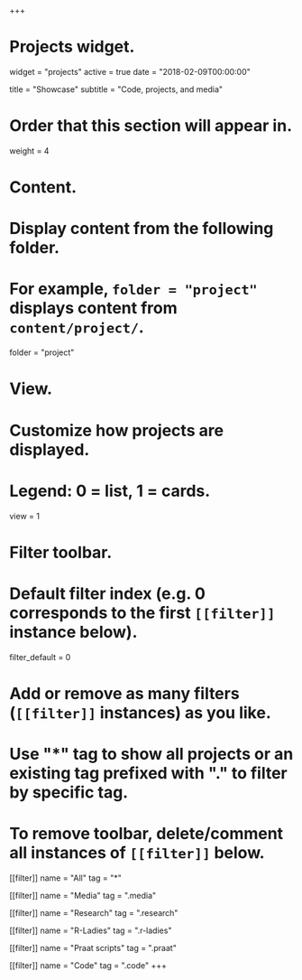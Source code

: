 +++
# Projects widget.
widget = "projects"
active = true
date = "2018-02-09T00:00:00"

title = "Showcase"
subtitle = "Code, projects, and media"

# Order that this section will appear in.
weight = 4

# Content.
# Display content from the following folder.
# For example, `folder = "project"` displays content from `content/project/`.
folder = "project"

# View.
# Customize how projects are displayed.
# Legend: 0 = list, 1 = cards.
view = 1

# Filter toolbar.

# Default filter index (e.g. 0 corresponds to the first `[[filter]]` instance below).
filter_default = 0

# Add or remove as many filters (`[[filter]]` instances) as you like.
# Use "*" tag to show all projects or an existing tag prefixed with "." to filter by specific tag.
# To remove toolbar, delete/comment all instances of `[[filter]]` below.
[[filter]]
  name = "All"
  tag = "*"

[[filter]]
  name = "Media"
  tag = ".media"
  
[[filter]]
  name = "Research"
  tag = ".research"

[[filter]]
  name = "R-Ladies"
  tag = ".r-ladies"

[[filter]]
  name = "Praat scripts"
  tag = ".praat"

[[filter]]
  name = "Code"
  tag = ".code"
+++

